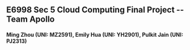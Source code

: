 ## E6998 Sec 5 Cloud Computing Final Project -- Team Apollo
#### Ming Zhou (UNI: MZ2591), Emily Hua (UNI: YH2901), Pulkit Jain (UNI: PJ2313)


